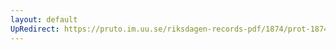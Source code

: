 ```yaml
---
layout: default
UpRedirect: https://pruto.im.uu.se/riksdagen-records-pdf/1874/prot-1874--ak--302/prot-1874--ak--302_002.pdf
---
```

